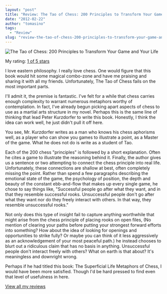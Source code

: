 ```yaml
---
layout: "post"
title: "Review: The Tao of Chess: 200 Principles to Transform Your Game and Your Life"
date: "2012-02-22"
author: "tomasino"
tags:
  - "Review"
slug: "review-the-tao-of-chess-200-principles-to-transform-your-game-and-your-life"
---
```


![The Tao of Chess: 200 Principles to Transform Your Game and Your Life](//photo.goodreads.com/books/1175294908m/502786.jpg)

My rating: [1 of 5 stars][]

I love eastern philosophy. I really love chess. One would figure that
this book would hit some magical combo-zone and have me praising and
sharing it with all my friends. Unfortunately, The Tao of Chess fails on
the most important parts.

I'll admit it, the premise is fantastic. I've felt for a while that
chess carries enough complexity to warrant numerous metaphors worthy of
contemplation. In fact, I've already begun picking apart aspects of
chess to use as a martial arts structure in my novel. Perhaps this is
the same line of thinking that lead Peter Kurzdorfer to write this book.
Honestly, I think the idea can work well, he just didn't pull it off
here.

You see, Mr. Kurzdorfer writes as a man who knows his chess aphorisms
well, as a player who can show you games to illustrate a point, as a
Master of the game. What he does not do is write as a student of Tao.

Each of the 200 chess "principles" is followed by a short explanation.
Often he cites a game to illustrate the reasoning behind it. Finally,
the author gives us a sentence or two attempting to connect the chess
principle into real life. Unfortunately, these connections are shallow
at best, often completely missing the point. Rather than spend a few
paragraphs describing the emotional state of the game, the psychology of
position, the depth and beauty of the constant ebb-and-flow that makes
up every single game, he chose to say things like, "Successful people go
after what they want, and in that they resemble successful rooks.
Unsuccessful people don't go after what they want nor do they freely
interact with others. In that way, they resemble unsuccessful rooks."

Not only does this type of insight fail to capture anything worthwhile
that might arise from the chess principle of placing rooks on open
files, (No mention of clearing your paths before putting your strongest
forward efforts into something? How about the idea of looking for
openings and opportunities to strike fully? Or maybe you can think of it
less aggressively as an acknowledgement of your most peaceful path.) he
instead chooses to blurt out a ridiculous claim that has no basis in
anything. Unsuccessful people don't interact freely with others? What on
earth is that about? It's meaningless and downright wrong.

Perhaps if he had titled this book: The Superficial Life Metaphors of
Chess, I would have been more satisfied. Though I'd be hard pressed to
find even that level of usefulness in here.

[View all my reviews][1 of 5 stars]

  [1 of 5 stars]: //www.goodreads.com/review/show/276440974
